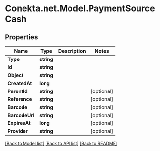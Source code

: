 # Conekta.net.Model.PaymentSourceCash

## Properties

Name | Type | Description | Notes
------------ | ------------- | ------------- | -------------
**Type** | **string** |  | 
**Id** | **string** |  | 
**Object** | **string** |  | 
**CreatedAt** | **long** |  | 
**ParentId** | **string** |  | [optional] 
**Reference** | **string** |  | [optional] 
**Barcode** | **string** |  | [optional] 
**BarcodeUrl** | **string** |  | [optional] 
**ExpiresAt** | **long** |  | [optional] 
**Provider** | **string** |  | [optional] 

[[Back to Model list]](../README.md#documentation-for-models) [[Back to API list]](../README.md#documentation-for-api-endpoints) [[Back to README]](../README.md)

